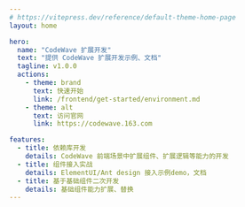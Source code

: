 ```yaml
---
# https://vitepress.dev/reference/default-theme-home-page
layout: home

hero:
  name: "CodeWave 扩展开发"
  text: "提供 CodeWave 扩展开发示例、文档"
  tagline: v1.0.0
  actions:
    - theme: brand
      text: 快速开始
      link: /frontend/get-started/environment.md
    - theme: alt
      text: 访问官网
      link: https://codewave.163.com

features:
  - title: 依赖库开发
    details: CodeWave 前端场景中扩展组件、扩展逻辑等能力的开发
  - title: 组件接入实战
    details: ElementUI/Ant design 接入示例demo，文档
  - title: 基于基础组件二次开发
    details: 基础组件能力扩展、替换
---
```


